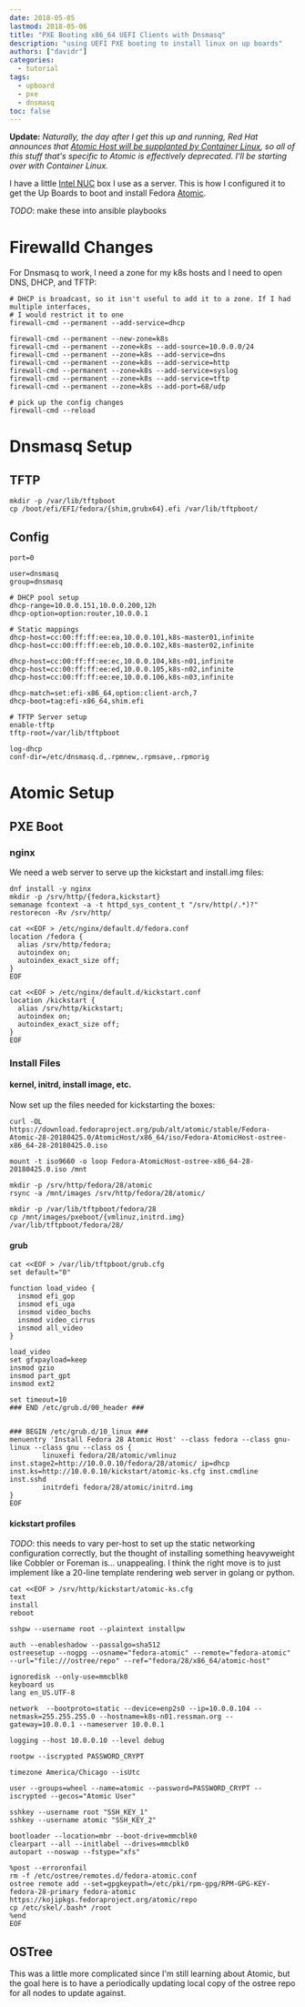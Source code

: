 ```yaml
---
date: 2018-05-05
lastmod: 2018-05-06
title: "PXE Booting x86_64 UEFI Clients with Dnsmasq"
description: "using UEFI PXE booting to install linux on up boards"
authors: ["davidr"]
categories:
  - tutorial
tags:
  - upboard
  - pxe
  - dnsmasq
toc: false
---
```


**Update:** *Naturally, the day after I get this up and running, Red Hat announces that [Atomic Host
will be supplanted by Container Linux](https://coreos.com/blog/coreos-tech-to-combine-with-red-hat-openshift),
so all of this stuff that's specific to Atomic is effectively deprecated. I'll be starting over with
Container Linux.*


I have a little [Intel NUC](https://www.intel.com/content/www/us/en/products/boards-kits/nuc.html) box I
use as a server. This is how I configured it to get the Up Boards to boot and install Fedora 
[Atomic](http://www.projectatomic.io/).

_TODO_: make these into ansible playbooks

# Firewalld Changes

For Dnsmasq to work, I need a zone for my k8s hosts and I need to open DNS, DHCP, and TFTP:

``` 
# DHCP is broadcast, so it isn't useful to add it to a zone. If I had multiple interfaces,
# I would restrict it to one
firewall-cmd --permanent --add-service=dhcp

firewall-cmd --permanent --new-zone=k8s
firewall-cmd --permanent --zone=k8s --add-source=10.0.0.0/24
firewall-cmd --permanent --zone=k8s --add-service=dns
firewall-cmd --permanent --zone=k8s --add-service=http
firewall-cmd --permanent --zone=k8s --add-service=syslog
firewall-cmd --permanent --zone=k8s --add-service=tftp
firewall-cmd --permanent --zone=k8s --add-port=68/udp

# pick up the config changes
firewall-cmd --reload
```

# Dnsmasq Setup

## TFTP

```
mkdir -p /var/lib/tftpboot
cp /boot/efi/EFI/fedora/{shim,grubx64}.efi /var/lib/tftpboot/
```

## Config

```
port=0

user=dnsmasq
group=dnsmasq

# DHCP pool setup
dhcp-range=10.0.0.151,10.0.0.200,12h
dhcp-option=option:router,10.0.0.1

# Static mappings
dhcp-host=cc:00:ff:ff:ee:ea,10.0.0.101,k8s-master01,infinite
dhcp-host=cc:00:ff:ff:ee:eb,10.0.0.102,k8s-master02,infinite

dhcp-host=cc:00:ff:ff:ee:ec,10.0.0.104,k8s-n01,infinite
dhcp-host=cc:00:ff:ff:ee:ed,10.0.0.105,k8s-n02,infinite
dhcp-host=cc:00:ff:ff:ee:ee,10.0.0.106,k8s-n03,infinite

dhcp-match=set:efi-x86_64,option:client-arch,7
dhcp-boot=tag:efi-x86_64,shim.efi

# TFTP Server setup
enable-tftp
tftp-root=/var/lib/tftpboot

log-dhcp
conf-dir=/etc/dnsmasq.d,.rpmnew,.rpmsave,.rpmorig
```

# Atomic Setup

## PXE Boot

### nginx

We need a web server to serve up the kickstart and install.img files:

```
dnf install -y nginx
mkdir -p /srv/http/{fedora,kickstart}
semanage fcontext -a -t httpd_sys_content_t "/srv/http(/.*)?"
restorecon -Rv /srv/http/

cat <<EOF > /etc/nginx/default.d/fedora.conf
location /fedora {
  alias /srv/http/fedora;
  autoindex on;
  autoindex_exact_size off;
}
EOF

cat <<EOF > /etc/nginx/default.d/kickstart.conf
location /kickstart {
  alias /srv/http/kickstart;
  autoindex on;
  autoindex_exact_size off;
}
EOF
```

### Install Files

#### kernel, initrd, install image, etc.
Now set up the files needed for kickstarting the boxes:

```
curl -OL https://download.fedoraproject.org/pub/alt/atomic/stable/Fedora-Atomic-28-20180425.0/AtomicHost/x86_64/iso/Fedora-AtomicHost-ostree-x86_64-28-20180425.0.iso

mount -t iso9660 -o loop Fedora-AtomicHost-ostree-x86_64-28-20180425.0.iso /mnt

mkdir -p /srv/http/fedora/28/atomic
rsync -a /mnt/images /srv/http/fedora/28/atomic/

mkdir -p /var/lib/tftpboot/fedora/28
cp /mnt/images/pxeboot/{vmlinuz,initrd.img} /var/lib/tftpboot/fedora/28/
```

#### grub 

```
cat <<EOF > /var/lib/tftpboot/grub.cfg
set default="0"

function load_video {
  insmod efi_gop
  insmod efi_uga
  insmod video_bochs
  insmod video_cirrus
  insmod all_video
}

load_video
set gfxpayload=keep
insmod gzio
insmod part_gpt
insmod ext2

set timeout=10
### END /etc/grub.d/00_header ###


### BEGIN /etc/grub.d/10_linux ###
menuentry 'Install Fedora 28 Atomic Host' --class fedora --class gnu-linux --class gnu --class os {
        linuxefi fedora/28/atomic/vmlinuz inst.stage2=http://10.0.0.10/fedora/28/atomic/ ip=dhcp inst.ks=http://10.0.0.10/kickstart/atomic-ks.cfg inst.cmdline inst.sshd
        initrdefi fedora/28/atomic/initrd.img
}
EOF
```

#### kickstart profiles

_TODO_: this needs to vary per-host to set up the static networking configuration correctly, but
the thought of installing something heavyweight like Cobbler or Foreman is... unappealing. I think
the right move is to just implement like a 20-line template rendering web server in golang or python.

```
cat <<EOF > /srv/http/kickstart/atomic-ks.cfg
text
install
reboot

sshpw --username root --plaintext installpw

auth --enableshadow --passalgo=sha512
ostreesetup --nogpg --osname="fedora-atomic" --remote="fedora-atomic" --url="file:///ostree/repo" --ref="fedora/28/x86_64/atomic-host"

ignoredisk --only-use=mmcblk0
keyboard us
lang en_US.UTF-8

network  --bootproto=static --device=enp2s0 --ip=10.0.0.104 --netmask=255.255.255.0 --hostname=k8s-n01.ressman.org --gateway=10.0.0.1 --nameserver 10.0.0.1

logging --host 10.0.0.10 --level debug

rootpw --iscrypted PASSWORD_CRYPT

timezone America/Chicago --isUtc

user --groups=wheel --name=atomic --password=PASSWORD_CRYPT --iscrypted --gecos="Atomic User"

sshkey --username root "SSH_KEY_1"
sshkey --username atomic "SSH_KEY_2"

bootloader --location=mbr --boot-drive=mmcblk0
clearpart --all --initlabel --drives=mmcblk0
autopart --noswap --fstype="xfs"

%post --erroronfail
rm -f /etc/ostree/remotes.d/fedora-atomic.conf
ostree remote add --set=gpgkeypath=/etc/pki/rpm-gpg/RPM-GPG-KEY-fedora-28-primary fedora-atomic https://kojipkgs.fedoraproject.org/atomic/repo
cp /etc/skel/.bash* /root
%end
EOF
```


## OSTree

This was a little more complicated since I'm still learning about Atomic, but the goal here is
to have a periodically updating local copy of the ostree repo for all nodes to update against.
